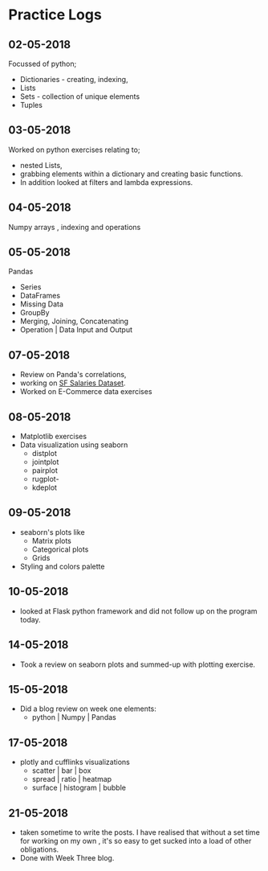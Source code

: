 # Practice Logs

02-05-2018
---
Focussed of python;

*   Dictionaries - creating, indexing,
*   Lists
*   Sets - collection of unique elements
*   Tuples

03-05-2018
---
Worked on python exercises relating to;
*   nested Lists,
*   grabbing elements within a dictionary and creating basic
functions.
* In addition looked at filters and lambda expressions.

04-05-2018
---
Numpy arrays , indexing and operations

05-05-2018
---
Pandas
*   Series
*   DataFrames
*   Missing Data
*   GroupBy
*   Merging, Joining, Concatenating
*   Operation | Data Input and Output

07-05-2018
---
*   Review on Panda's correlations,
*   working on [SF Salaries Dataset](https://www.kaggle.com/kaggle/sf-salaries).
*   Worked on E-Commerce data exercises

08-05-2018
---
*   Matplotlib exercises
*   Data visualization using seaborn
    -   distplot
    -   jointplot
    -   pairplot
    -   rugplot-    
    -   kdeplot

09-05-2018
---
*   seaborn's plots like
    -   Matrix plots
    -   Categorical plots
    -   Grids
*   Styling and colors palette

10-05-2018
---
*   looked at Flask python framework and did not
    follow up on the program today.

14-05-2018
---
*   Took a review on seaborn plots and summed-up
    with plotting exercise.

15-05-2018
---
*   Did a blog review on week one elements:
    -   python | Numpy | Pandas

17-05-2018
---
*   plotly and cufflinks visualizations
    -   scatter | bar | box
    -   spread | ratio | heatmap
    -   surface | histogram | bubble

21-05-2018
---
*   taken sometime to write the posts.
I have realised that without a set time
for working on my own , it's so easy to get sucked
into a load of other obligations.
*   Done with Week Three blog.
